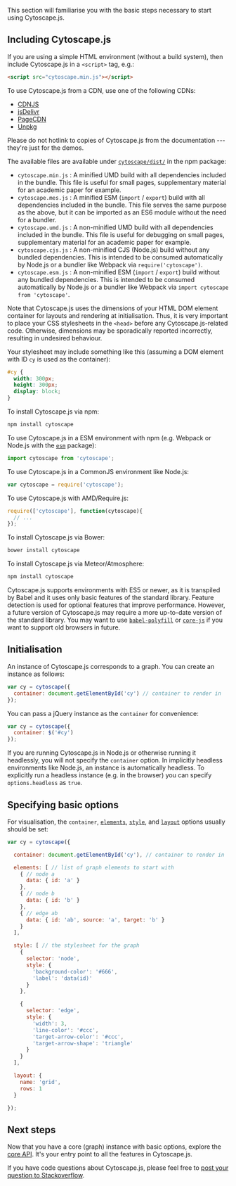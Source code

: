 This section will familiarise you with the basic steps necessary to start using Cytoscape.js.



## Including Cytoscape.js

If you are using a simple HTML environment (without a build system), then include Cytoscape.js in a `<script>` tag, e.g.:

```html
<script src="cytoscape.min.js"></script>
```

To use Cytoscape.js from a CDN, use one of the following CDNs:

- [CDNJS](https://cdnjs.com/libraries/cytoscape)
- [jsDelivr](https://www.jsdelivr.com/package/npm/cytoscape?path=dist)
- [PageCDN](https://pagecdn.com/lib/cytoscape)
- [Unpkg](https://unpkg.com/cytoscape/dist/)

Please do not hotlink to copies of Cytoscape.js from the documentation --- they're just for the demos.

The available files are available under [`cytoscape/dist/`](https://github.com/cytoscape/cytoscape.js/tree/master/dist) in the npm package:

- `cytoscape.min.js` : A minified UMD build with all dependencies included in the bundle.  This file is useful for small pages, supplementary material for an academic paper for example.
- `cytoscape.mes.js` : A minified ESM (`import` / `export`) build with all dependencies included in the bundle.  This file serves the same purpose as the above, but it can be imported as an ES6 module without the need for a bundler.
- `cytoscape.umd.js` : A non-minified UMD build with all dependencies included in the bundle.  This file is useful for debugging on small pages, supplementary material for an academic paper for example.
- `cytoscape.cjs.js` : A non-minified CJS (Node.js) build without any bundled dependencies.  This is intended to be consumed automatically by Node.js or a bundler like Webpack via `require('cytoscape')`.
- `cytoscape.esm.js` : A non-minified ESM (`import` / `export`) build without any bundled dependencies.  This is intended to be consumed automatically by Node.js or a bundler like Webpack via `import cytoscape from 'cytoscape'`.

<span class="important-indicator"></span> Note that Cytoscape.js uses the dimensions of your HTML DOM element container for layouts and rendering at initialisation.  Thus, it is very important to place your CSS stylesheets in the `<head>` before any Cytoscape.js-related code.  Otherwise, dimensions may be sporadically reported incorrectly, resulting in undesired behaviour.

Your stylesheet may include something like this (assuming a DOM element with ID `cy` is used as the container):

```css
#cy {
  width: 300px;
  height: 300px;
  display: block;
}
```

To install Cytoscape.js via npm:

```bash
npm install cytoscape
```

To use Cytoscape.js in a ESM environment with npm (e.g. Webpack or Node.js with the [`esm`](https://www.npmjs.com/package/esm) package):

```js
import cytoscape from 'cytoscape';
```

To use Cytoscape.js in a CommonJS environment like Node.js:

```js
var cytoscape = require('cytoscape');
```

To use Cytoscape.js with AMD/Require.js:

```js
require(['cytoscape'], function(cytoscape){
  // ...
});
```

To install Cytoscape.js via Bower:

```bash
bower install cytoscape
```

To install Cytoscape.js via Meteor/Atmosphere:

```bash
npm install cytoscape
```

Cytoscape.js supports environments with ES5 or newer, as it is transpiled by Babel and it uses only basic features of the standard library.  Feature detection is used for optional features that improve performance.  However, a future version of Cytoscape.js may require a more up-to-date version of the standard library.  You may want to use [`babel-polyfill`](https://babeljs.io/docs/usage/polyfill/) or [`core-js`](https://github.com/zloirock/core-js) if you want to support old browsers in future.



## Initialisation

An instance of Cytoscape.js corresponds to a graph.  You can create an instance as follows:

```js
var cy = cytoscape({
  container: document.getElementById('cy') // container to render in
});
```

You can pass a jQuery instance as the `container` for convenience:

```js
var cy = cytoscape({
  container: $('#cy')
});
```

If you are running Cytoscape.js in Node.js or otherwise running it headlessly, you will not specify the `container` option.  In implicitly headless environments like Node.js, an instance is automatically headless.  To explicitly run a headless instance (e.g. in the browser) you can specify `options.headless` as `true`.



## Specifying basic options

For visualisation, the `container`, [`elements`](#notation/elements-json), [`style`](#style), and [`layout`](#layouts) options usually should be set:

```js
var cy = cytoscape({

  container: document.getElementById('cy'), // container to render in

  elements: [ // list of graph elements to start with
    { // node a
      data: { id: 'a' }
    },
    { // node b
      data: { id: 'b' }
    },
    { // edge ab
      data: { id: 'ab', source: 'a', target: 'b' }
    }
  ],

  style: [ // the stylesheet for the graph
    {
      selector: 'node',
      style: {
        'background-color': '#666',
        'label': 'data(id)'
      }
    },

    {
      selector: 'edge',
      style: {
        'width': 3,
        'line-color': '#ccc',
        'target-arrow-color': '#ccc',
        'target-arrow-shape': 'triangle'
      }
    }
  ],

  layout: {
    name: 'grid',
    rows: 1
  }

});
```



## Next steps

Now that you have a core (graph) instance with basic options, explore the [core API](#core).  It's your entry point to all the features in Cytoscape.js.

If you have code questions about Cytoscape.js, please feel free to [post your question to Stackoverflow](http://stackoverflow.com/questions/ask?tags=cytoscape.js).
